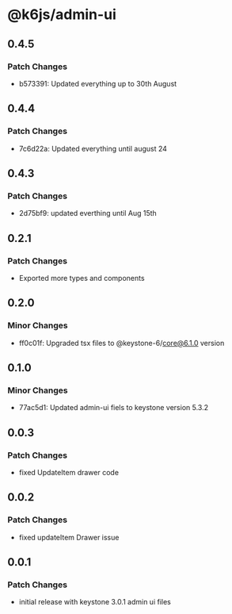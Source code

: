 # @k6js/admin-ui

## 0.4.5

### Patch Changes

- b573391: Updated everything up to 30th August

## 0.4.4

### Patch Changes

- 7c6d22a: Updated everything until august 24

## 0.4.3

### Patch Changes

- 2d75bf9: updated everthing until Aug 15th

## 0.2.1

### Patch Changes

- Exported more types and components

## 0.2.0

### Minor Changes

- ff0c01f: Upgraded tsx files to @keystone-6/core@6.1.0 version

## 0.1.0

### Minor Changes

- 77ac5d1: Updated admin-ui fiels to keystone version 5.3.2

## 0.0.3

### Patch Changes

- fixed UpdateItem drawer code

## 0.0.2

### Patch Changes

- fixed updateItem Drawer issue

## 0.0.1

### Patch Changes

- initial release with keystone 3.0.1 admin ui files
